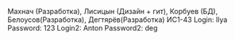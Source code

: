 Махнач (Разработка), Лисицын (Дизайн + гит), Корбуев (БД), Белоусов(Разработка), Дегтярёв(Разработка) ИС1-43
Login: Ilya
Password: 123
Login2: Anton
Password2: deg
